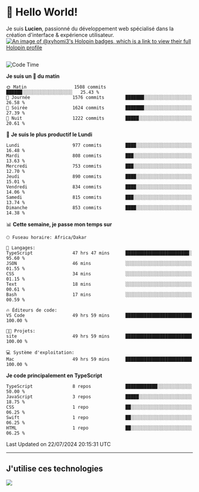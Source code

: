 # 👋 Hello World!

Je suis **Lucien**, passionné du développement web spécialisé dans la création d'interface & expérience utilisateur.
[![An image of @xyhomi3's Holopin badges, which is a link to view their full Holopin profile](https://holopin.me/xyhomi3)](https://holopin.io/@xyhomi3)

##

<!--START_SECTION:waka-->
![Code Time](http://img.shields.io/badge/Code%20Time-1%2C571%20hrs%2018%20mins-blue)

**Je suis un 🐤 du matin** 

```text
🌞 Matin                  1508 commits        ██████░░░░░░░░░░░░░░░░░░░   25.43 % 
🌆 Journée                1576 commits        ███████░░░░░░░░░░░░░░░░░░   26.58 % 
🌃 Soirée                 1624 commits        ███████░░░░░░░░░░░░░░░░░░   27.39 % 
🌙 Nuit                   1222 commits        █████░░░░░░░░░░░░░░░░░░░░   20.61 % 
```
📅 **Je suis le plus productif le Lundi** 

```text
Lundi                    977 commits         ████░░░░░░░░░░░░░░░░░░░░░   16.48 % 
Mardi                    808 commits         ███░░░░░░░░░░░░░░░░░░░░░░   13.63 % 
Mercredi                 753 commits         ███░░░░░░░░░░░░░░░░░░░░░░   12.70 % 
Jeudi                    890 commits         ████░░░░░░░░░░░░░░░░░░░░░   15.01 % 
Vendredi                 834 commits         ████░░░░░░░░░░░░░░░░░░░░░   14.06 % 
Samedi                   815 commits         ███░░░░░░░░░░░░░░░░░░░░░░   13.74 % 
Dimanche                 853 commits         ████░░░░░░░░░░░░░░░░░░░░░   14.38 % 
```


📊 **Cette semaine, je passe mon temps sur** 

```text
🕑︎ Fuseau horaire: Africa/Dakar

💬 Langages: 
TypeScript               47 hrs 47 mins      ████████████████████████░   95.60 % 
JSON                     46 mins             ░░░░░░░░░░░░░░░░░░░░░░░░░   01.55 % 
CSS                      34 mins             ░░░░░░░░░░░░░░░░░░░░░░░░░   01.15 % 
Text                     18 mins             ░░░░░░░░░░░░░░░░░░░░░░░░░   00.61 % 
Bash                     17 mins             ░░░░░░░░░░░░░░░░░░░░░░░░░   00.59 % 

🔥 Éditeurs de code: 
VS Code                  49 hrs 59 mins      █████████████████████████   100.00 % 

🐱‍💻 Projets: 
site                     49 hrs 59 mins      █████████████████████████   100.00 % 

💻 Système d'exploitation: 
Mac                      49 hrs 59 mins      █████████████████████████   100.00 % 
```

**Je code principalement en TypeScript** 

```text
TypeScript               8 repos             ████████████░░░░░░░░░░░░░   50.00 % 
JavaScript               3 repos             █████░░░░░░░░░░░░░░░░░░░░   18.75 % 
CSS                      1 repo              ██░░░░░░░░░░░░░░░░░░░░░░░   06.25 % 
Swift                    1 repo              ██░░░░░░░░░░░░░░░░░░░░░░░   06.25 % 
HTML                     1 repo              ██░░░░░░░░░░░░░░░░░░░░░░░   06.25 % 
```




 Last Updated on 22/07/2024 20:15:31 UTC
<!--END_SECTION:waka-->
---

## J'utilise ces technologies

<p align="left">
  <a href="https://skillicons.dev">
    <img src="https://skillicons.dev/icons?i=ts,js,md,scss,tailwind,react,docker,express,astro,vite,nextjs,vercel,figma,ableton" />
  </a>
</p>

